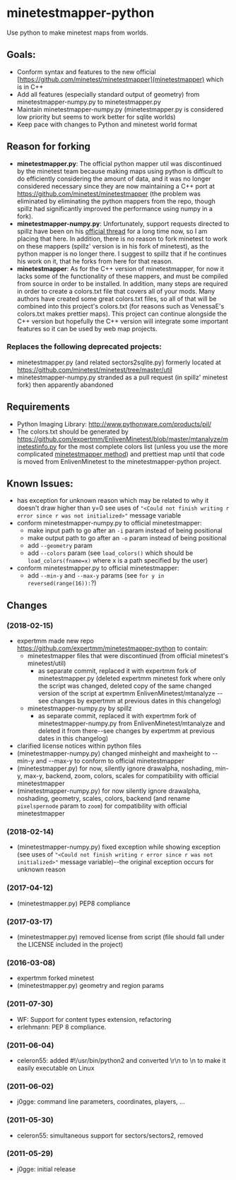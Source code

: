 # minetestmapper-python
Use python to make minetest maps from worlds.


## Goals:
* Conform syntax and features to the new official [https://github.com/minetest/minetestmapper](minetestmapper) which is in C++
* Add all features (especially standard output of geometry) from minetestmapper-numpy.py to minetestmapper.py
* Maintain minetestmapper-numpy.py (minetestmapper.py is considered low priority but seems to work better for sqlite worlds)
* Keep pace with changes to Python and minetest world format


## Reason for forking
* **minetestmapper.py**: The official python mapper util was discontinued by the minetest team because making maps using python is difficult to do efficiently considering the amount of data, and it was no longer considered necessary since they are now maintaining a C++ port at <https://github.com/minetest/minetestmapper> (the problem was eliminated by eliminating the python mappers from the repo, though spillz had significantly improved the performance using numpy in a fork).
* **minetestmapper-numpy.py**: Unfortunately, support requests directed to spillz have been on his [official thread](https://forum.minetest.net/viewtopic.php?f=14&t=8730) for a long time now, so I am placing that here. In addition, there is no reason to fork minetest to work on these mappers (spillz' version is in his fork of minetest), as the python mapper is no longer there. I suggest to spillz that if he continues his work on it, that he forks from here for that reason.
* **minetestmapper**: As for the C++ version of minetestmapper, for now it lacks some of the functionality of these mappers, and must be compiled from source in order to be installed. In addition, many steps are required in order to create a colors.txt file that covers all of your mods. Many authors have created some great colors.txt files, so all of that will be combined into this project's colors.txt (for reasons such as VenessaE's colors.txt makes prettier maps). This project can continue alongside the C++ version but hopefully the C++ version will integrate some important features so it can be used by web map projects.

### Replaces the following deprecated projects:
* minetestmapper.py (and related sectors2sqlite.py) formerly located at <https://github.com/minetest/minetest/tree/master/util>
* minetestmapper-numpy.py stranded as a pull request (in spillz' minetest fork) then apparently abandoned


## Requirements
* Python Imaging Library: http://www.pythonware.com/products/pil/
* The colors.txt should be generated by <https://github.com/expertmm/EnlivenMinetest/blob/master/mtanalyze/minetestinfo.py> for the most complete colors list (unless you use the more complicated [minetestmapper method]([https://github.com/minetest/minetestmapper])) and prettiest map until that code is moved from EnlivenMinetest to the minetestmapper-python project.

## Known Issues:
* has exception for unknown reason which may be related to why it doesn't draw higher than y=0 see uses of `"<Could not finish writing r error since r was not initialized>"` message variable
* conform minetestmapper-numpy.py to official minetestmapper:
  * make input path to go after an `-i` param instead of being positional
  * make output path to go after an `-o` param instead of being positional
  * add `--geometry` param
  * add `--colors` param (see `load_colors()` which should be `load_colors(fname=x)` where x is a path specified by the user)
* conform minetestmapper.py to official minetestmapper:
  * add `--min-y` and `--max-y` params (see `for y in reversed(range(16)):`?)

## Changes
### (2018-02-15)
* expertmm made new repo <https://github.com/expertmm/minetestmapper-python> to contain:
  * minetestmapper files that were discontinued (from official minetest's minetest/util)
    * as separate commit, replaced it with expertmm fork of minetestmapper.py (deleted expertmm minetest fork where only the script was changed, deleted copy of the same changed version of the script at expertmm EnlivenMinetest/mtanalyze -- see changes by expertmm at previous dates in this changelog)
  * minetestmapper-numpy.py by spillz
    * as separate commit, replaced it with expertmm fork of minetestmapper-numpy.py from  EnlivenMinetest/mtanalyze and deleted it from there--see changes by expertmm at previous dates in this changelog)
* clarified license notices within python files
* (minetestmapper-numpy.py) changed minheight and maxheight to --min-y and --max-y to conform to official minetestmapper
* (minetestmapper.py) for now, silently ignore drawalpha, noshading, min-y, max-y, backend, zoom, colors, scales for compatibility with official minetestmapper
* (minetestmapper-numpy.py) for now silently ignore drawalpha, noshading, geometry, scales, colors, backend (and rename `pixelspernode` param to `zoom`) for compatibility with official minetestmapper
### (2018-02-14)
* (minetestmapper-numpy.py) fixed exception while showing exception (see uses of `"<Could not finish writing r error since r was not initialized>"` message variable)--the original exception occurs for unknown reason
### (2017-04-12)
* (minetestmapper.py) PEP8 compliance
### (2017-03-17)
* (minetestmapper.py) removed license from script (file should fall under the LICENSE included in the project)
### (2016-03-08)
* expertmm forked minetest
* (minetestmapper.py) geometry and region params
### (2011-07-30)
* WF: Support for content types extension, refactoring
* erlehmann: PEP 8 compliance.
### (2011-06-04)
* celeron55: added #!/usr/bin/python2 and converted \r\n to \n to make it easily executable on Linux
### (2011-06-02)
* j0gge: command line parameters, coordinates, players, ...
### (2011-05-30)
* celeron55: simultaneous support for sectors/sectors2, removed
### (2011-05-29)
* j0gge: initial release
